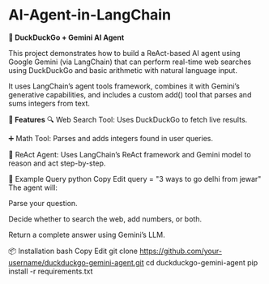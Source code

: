 # AI-Agent-in-LangChain

**🔎 DuckDuckGo + Gemini AI Agent**

This project demonstrates how to build a ReAct-based AI agent using Google Gemini (via LangChain) that can perform real-time web searches using DuckDuckGo and basic arithmetic with natural language input.

It uses LangChain’s agent tools framework, combines it with Gemini’s generative capabilities, and includes a custom add() tool that parses and sums integers from text.





**🧠 Features**
🔍 Web Search Tool: Uses DuckDuckGo to fetch live results.

➕ Math Tool: Parses and adds integers found in user queries.

🤖 ReAct Agent: Uses LangChain’s ReAct framework and Gemini model to reason and act step-by-step.

🚀 Example Query
python
Copy
Edit
query = "3 ways to go delhi from jewar"
The agent will:

Parse your question.

Decide whether to search the web, add numbers, or both.

Return a complete answer using Gemini’s LLM.

📦 Installation
bash
Copy
Edit
git clone https://github.com/your-username/duckduckgo-gemini-agent.git
cd duckduckgo-gemini-agent
pip install -r requirements.txt
